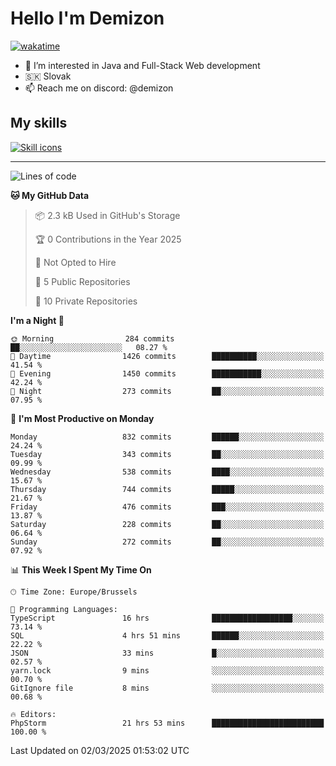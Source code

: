 # Hello I'm Demizon
[![wakatime](https://wakatime.com/badge/user/6ad1949f-d6d7-44f9-9eee-c35e54cc499b.svg)](https://wakatime.com/@6ad1949f-d6d7-44f9-9eee-c35e54cc499b)
- 👀 I’m interested in Java and Full-Stack Web development
- 🇸🇰 Slovak
- 📫 Reach me on discord: @demizon

## My skills
[![Skill icons](https://skillicons.dev/icons?i=java,js,ts,html,css,react,nextjs,tailwind,supabase,py,git,docker,linux,mysql,postgres,mongo&theme=dark)](https://github.com/Demizon3433)

---

<!--START_SECTION:waka-->
![Lines of code](https://img.shields.io/badge/From%20Hello%20World%20I%27ve%20Written-1.1%20million%20lines%20of%20code-blue)

**🐱 My GitHub Data** 

> 📦 2.3 kB Used in GitHub's Storage 
 > 
> 🏆 0 Contributions in the Year 2025
 > 
> 🚫 Not Opted to Hire
 > 
> 📜 5 Public Repositories 
 > 
> 🔑 10 Private Repositories 
 > 
**I'm a Night 🦉** 

```text
🌞 Morning                284 commits         ██░░░░░░░░░░░░░░░░░░░░░░░   08.27 % 
🌆 Daytime                1426 commits        ██████████░░░░░░░░░░░░░░░   41.54 % 
🌃 Evening                1450 commits        ███████████░░░░░░░░░░░░░░   42.24 % 
🌙 Night                  273 commits         ██░░░░░░░░░░░░░░░░░░░░░░░   07.95 % 
```
📅 **I'm Most Productive on Monday** 

```text
Monday                   832 commits         ██████░░░░░░░░░░░░░░░░░░░   24.24 % 
Tuesday                  343 commits         ██░░░░░░░░░░░░░░░░░░░░░░░   09.99 % 
Wednesday                538 commits         ████░░░░░░░░░░░░░░░░░░░░░   15.67 % 
Thursday                 744 commits         █████░░░░░░░░░░░░░░░░░░░░   21.67 % 
Friday                   476 commits         ███░░░░░░░░░░░░░░░░░░░░░░   13.87 % 
Saturday                 228 commits         ██░░░░░░░░░░░░░░░░░░░░░░░   06.64 % 
Sunday                   272 commits         ██░░░░░░░░░░░░░░░░░░░░░░░   07.92 % 
```


📊 **This Week I Spent My Time On** 

```text
🕑︎ Time Zone: Europe/Brussels

💬 Programming Languages: 
TypeScript               16 hrs              ██████████████████░░░░░░░   73.14 % 
SQL                      4 hrs 51 mins       ██████░░░░░░░░░░░░░░░░░░░   22.22 % 
JSON                     33 mins             █░░░░░░░░░░░░░░░░░░░░░░░░   02.57 % 
yarn.lock                9 mins              ░░░░░░░░░░░░░░░░░░░░░░░░░   00.70 % 
GitIgnore file           8 mins              ░░░░░░░░░░░░░░░░░░░░░░░░░   00.68 % 

🔥 Editors: 
PhpStorm                 21 hrs 53 mins      █████████████████████████   100.00 % 
```


 Last Updated on 02/03/2025 01:53:02 UTC
<!--END_SECTION:waka-->
